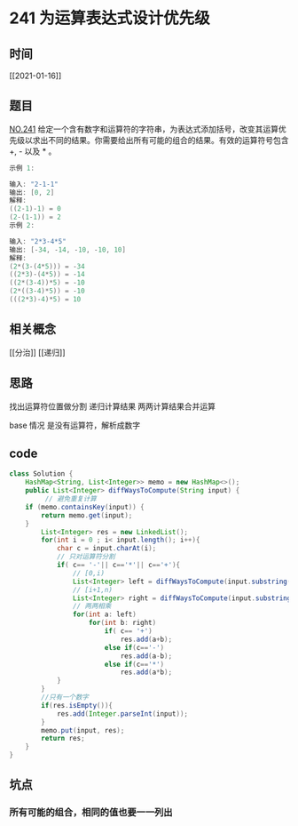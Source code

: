 # 241 为运算表达式设计优先级
## 时间
[[2021-01-16]]
## 题目
[NO.241](https://leetcode-cn.com/problems/different-ways-to-add-parentheses/)
给定一个含有数字和运算符的字符串，为表达式添加括号，改变其运算优先级以求出不同的结果。你需要给出所有可能的组合的结果。有效的运算符号包含 +, - 以及 * 。
```java
示例 1:

输入: "2-1-1"
输出: [0, 2]
解释: 
((2-1)-1) = 0 
(2-(1-1)) = 2
示例 2:

输入: "2*3-4*5"
输出: [-34, -14, -10, -10, 10]
解释: 
(2*(3-(4*5))) = -34 
((2*3)-(4*5)) = -14 
((2*(3-4))*5) = -10 
(2*((3-4)*5)) = -10 
(((2*3)-4)*5) = 10
```
## 相关概念
[[分治]]
[[递归]]

## 思路
找出运算符位置做分割
递归计算结果 两两计算结果合并运算

base 情况 是没有运算符，解析成数字 

## code
```java
class Solution {
    HashMap<String, List<Integer>> memo = new HashMap<>();
    public List<Integer> diffWaysToCompute(String input) {
         // 避免重复计算
    if (memo.containsKey(input)) {
        return memo.get(input);
    } 
        List<Integer> res = new LinkedList();
        for(int i = 0 ; i< input.length(); i++){
            char c = input.charAt(i);
            // 只对运算符分割
            if( c== '-'|| c=='*'|| c=='+'){
                // [0,i)
                List<Integer> left = diffWaysToCompute(input.substring(0, i));
                // [i+1,n)
                List<Integer> right = diffWaysToCompute(input.substring(i+1));
                // 两两相乘
                for(int a: left)
                    for(int b: right)
                        if( c== '+')
                            res.add(a+b);
                        else if(c=='-')
                            res.add(a-b);
                        else if(c=='*')
                            res.add(a*b);
            }
        }
        //只有一个数字
        if(res.isEmpty()){
            res.add(Integer.parseInt(input));
        }
        memo.put(input, res);
        return res;
    }
}

```

## 坑点
### 所有可能的组合，相同的值也要一一列出
